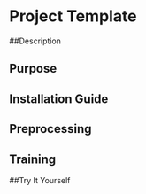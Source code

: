 # Project Template

##Description

## Purpose

## Installation Guide

## Preprocessing

## Training

##Try It Yourself
